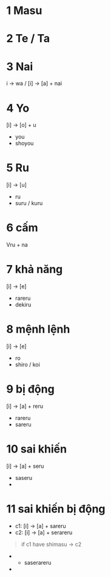 # 1 Masu
# 2 Te / Ta
# 3 Nai
i -> wa / [i] -> [a] + nai
# 4 Yo
[i] -> [o] + u
+ you
+ shoyou
# 5 Ru
[i] -> [u]
+ ru
+ suru / kuru
# 6 cấm
Vru + na
# 7 khả năng
[i] -> [e] 
+  rareru
+ dekiru
# 8 mệnh lệnh
[i] -> [e]
+ ro
+ shiro / koi
# 9 bị động
[i] -> [a] + reru 
+ rareru
+ sareru
# 10 sai khiến
[i] -> [a] + seru
+ saseru
+ 
# 11 sai khiến bị động
- c1: [i] -> [a] + sareru
- c2: [i] -> [a] + serareru
> if c1 have shimasu -> c2
- + saserareru
- 
